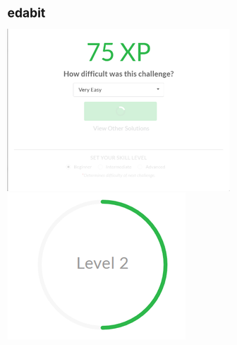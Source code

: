 # edabit
![](https://github.com/SaraKhamisMostafa/edabit/blob/main/Screenshot.png)
![](https://github.com/SaraKhamisMostafa/edabit/blob/main/Screenshot1.png)
